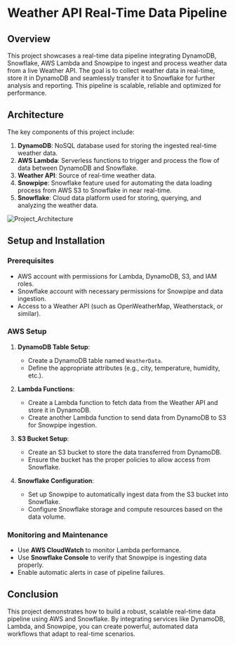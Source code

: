 # Weather API Real-Time Data Pipeline

## Overview
   This project showcases a real-time data pipeline integrating DynamoDB, Snowflake, AWS Lambda and Snowpipe to ingest and process weather data from a live Weather API. The goal is to collect weather data in real-time, store it in DynamoDB and seamlessly transfer it to Snowflake for further analysis and reporting. This pipeline is scalable, reliable and optimized for performance.

## Architecture
The key components of this project include:

1. **DynamoDB**: NoSQL database used for storing the ingested real-time weather data.
2. **AWS Lambda**: Serverless functions to trigger and process the flow of data between DynamoDB and Snowflake.
3. **Weather API**: Source of real-time weather data.
4. **Snowpipe**: Snowflake feature used for automating the data loading process from AWS S3 to Snowflake in near real-time.
5. **Snowflake**: Cloud data platform used for storing, querying, and analyzing the weather data.

![Project_Architecture](https://github.com/user-attachments/assets/970f5367-4599-4eab-96b0-0151536a4ac0)


## Setup and Installation

### Prerequisites

- AWS account with permissions for Lambda, DynamoDB, S3, and IAM roles.
- Snowflake account with necessary permissions for Snowpipe and data ingestion.
- Access to a Weather API (such as OpenWeatherMap, Weatherstack, or similar).

### AWS Setup

1. **DynamoDB Table Setup**:
   - Create a DynamoDB table named `WeatherData`.
   - Define the appropriate attributes (e.g., city, temperature, humidity, etc.).

2. **Lambda Functions**:
   - Create a Lambda function to fetch data from the Weather API and store it in DynamoDB.
   - Create another Lambda function to send data from DynamoDB to S3 for Snowpipe ingestion.

3. **S3 Bucket Setup**:
   - Create an S3 bucket to store the data transferred from DynamoDB.
   - Ensure the bucket has the proper policies to allow access from Snowflake.

4. **Snowflake Configuration**:
   - Set up Snowpipe to automatically ingest data from the S3 bucket into Snowflake.
   - Configure Snowflake storage and compute resources based on the data volume.

### Monitoring and Maintenance

- Use **AWS CloudWatch** to monitor Lambda performance.
- Use **Snowflake Console** to verify that Snowpipe is ingesting data properly.
- Enable automatic alerts in case of pipeline failures.

## Conclusion

  This project demonstrates how to build a robust, scalable real-time data pipeline using AWS and Snowflake. By integrating services like DynamoDB, Lambda, and Snowpipe, you can create powerful, automated data workflows that adapt to real-time scenarios.
